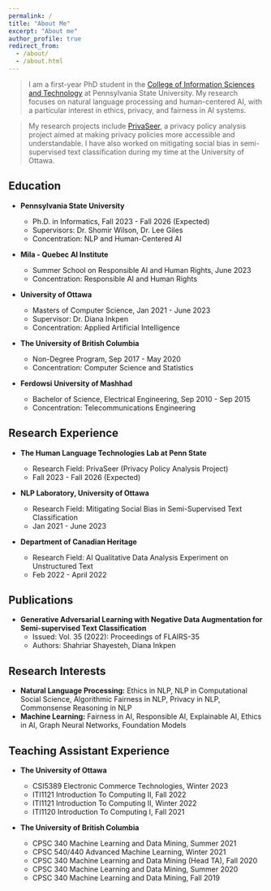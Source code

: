 ```yaml
---
permalink: /
title: "About Me"
excerpt: "About me"
author_profile: true
redirect_from: 
  - /about/
  - /about.html
---
```


> I am a first-year PhD student in the [College of Information Sciences and Technology](https://ist.psu.edu/) at Pennsylvania State University. My research focuses on natural language processing and human-centered AI, with a particular interest in ethics, privacy, and fairness in AI systems.

> My research projects include [PrivaSeer](https://privaseer.ist.psu.edu), a privacy policy analysis project aimed at making privacy policies more accessible and understandable. I have also worked on mitigating social bias in semi-supervised text classification during my time at the University of Ottawa.

## Education

- **Pennsylvania State University**
  - Ph.D. in Informatics, Fall 2023 - Fall 2026 (Expected)
  - Supervisors: Dr. Shomir Wilson, Dr. Lee Giles
  - Concentration: NLP and Human-Centered AI

- **Mila - Quebec AI Institute**
  - Summer School on Responsible AI and Human Rights, June 2023
  - Concentration: Responsible AI and Human Rights

- **University of Ottawa**
  - Masters of Computer Science, Jan 2021 - June 2023
  - Supervisor: Dr. Diana Inkpen
  - Concentration: Applied Artificial Intelligence

- **The University of British Columbia**
  - Non-Degree Program, Sep 2017 - May 2020
  - Concentration: Computer Science and Statistics

- **Ferdowsi University of Mashhad**
  - Bachelor of Science, Electrical Engineering, Sep 2010 - Sep 2015
  - Concentration: Telecommunications Engineering

## Research Experience

- **The Human Language Technologies Lab at Penn State**
  - Research Field: PrivaSeer (Privacy Policy Analysis Project)
  - Fall 2023 - Fall 2026 (Expected)

- **NLP Laboratory, University of Ottawa**
  - Research Field: Mitigating Social Bias in Semi-Supervised Text Classification
  - Jan 2021 - June 2023

- **Department of Canadian Heritage**
  - Research Field: AI Qualitative Data Analysis Experiment on Unstructured Text
  - Feb 2022 - April 2022

## Publications

- **Generative Adversarial Learning with Negative Data Augmentation for Semi-supervised Text Classification**
  - Issued: Vol. 35 (2022): Proceedings of FLAIRS-35
  - Authors: Shahriar Shayesteh, Diana Inkpen


## Research Interests

- **Natural Language Processing:** Ethics in NLP, NLP in Computational Social Science, Algorithmic Fairness in NLP, Privacy in NLP, Commonsense Reasoning in NLP
- **Machine Learning:** Fairness in AI, Responsible AI, Explainable AI, Ethics in AI, Graph Neural Networks, Foundation Models

## Teaching Assistant Experience

- **The University of Ottawa**
  - CSI5389 Electronic Commerce Technologies, Winter 2023
  - ITI1121 Introduction To Computing II, Fall 2022
  - ITI1121 Introduction To Computing II, Winter 2022
  - ITI1120 Introduction To Computing I, Fall 2021

- **The University of British Columbia**
  - CPSC 340 Machine Learning and Data Mining, Summer 2021
  - CPSC 540/440 Advanced Machine Learning, Winter 2021
  - CPSC 340 Machine Learning and Data Mining (Head TA), Fall 2020
  - CPSC 340 Machine Learning and Data Mining, Summer 2020
  - CPSC 340 Machine Learning and Data Mining, Fall 2019
